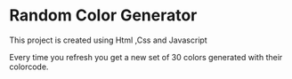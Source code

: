 <h1> Random Color Generator</h1>

<p> This project is created using Html ,Css and Javascript</p>

<p>Every time you refresh you get a new set of 30 colors generated with their colorcode.</p>